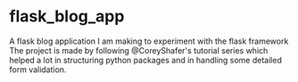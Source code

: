 # flask_blog_app
A flask blog application I am making to experiment with the flask framework
The project is made by following @CoreyShafer's tutorial series which helped a lot in structuring python packages and in handling some detailed form validation.
